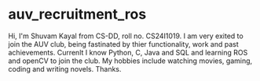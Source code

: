 # auv_recruitment_ros

Hi, I'm Shuvam Kayal from CS-DD, roll no. CS24I1019. 
I am very exited to join the AUV club, being fastinated by thier functionality, work and past achievements. 
Currenlt I know Python, C, Java and SQL and learning ROS and openCV to join the club. 
My hobbies include watching movies, gaming, coding and writing novels. Thanks.

